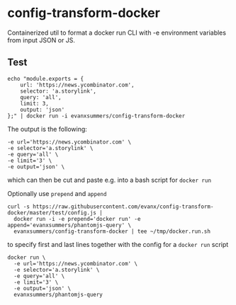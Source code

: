 
# config-transform-docker

Containerized util to format a docker run CLI with -e environment variables from input JSON or JS.

## Test

```
echo "module.exports = {
    url: 'https://news.ycombinator.com',
    selector: 'a.storylink',
    query: 'all',
    limit: 3,
    output: 'json'
};" | docker run -i evanxsummers/config-transform-docker
```

The output is the following:
```
-e url='https://news.ycombinator.com' \
-e selector='a.storylink' \
-e query='all' \
-e limit='3' \
-e output='json' \
```
which can then be cut and paste e.g. into a bash script for `docker run`

Optionally use `prepend` and `append`
```
curl -s https://raw.githubusercontent.com/evanx/config-transform-docker/master/test/config.js |
  docker run -i -e prepend='docker run' -e append='evanxsummers/phantomjs-query' \
  evanxsummers/config-transform-docker | tee ~/tmp/docker.run.sh
```
to specify first and last lines together with the config for a `docker run` script
```
docker run \
  -e url='https://news.ycombinator.com' \
  -e selector='a.storylink' \
  -e query='all' \
  -e limit='3' \
  -e output='json' \
  evanxsummers/phantomjs-query
```
